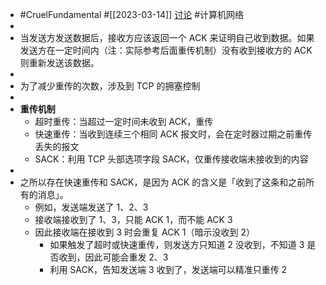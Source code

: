 - #CruelFundamental #[[2023-03-14]] [讨论](https://github.com/CYZH1307/CruelFundamental/tree/main/homework/202303/14) #计算机网络
-
- 当发送方发送数据后，接收方应该返回一个 ACK 来证明自己收到数据。如果发送方在一定时间内（注：实际参考后面重传机制）没有收到接收方的 ACK 则重新发送该数据。
-
- 为了减少重传的次数，涉及到 TCP 的拥塞控制
-
- **重传机制**
	- 超时重传：当超过一定时间未收到 ACK，重传
	- 快速重传：当收到连续三个相同 ACK 报文时，会在定时器过期之前重传丢失的报文
	- SACK：利用 TCP 头部选项字段 SACK，仅重传接收端未接收到的内容
-
- 之所以存在快速重传和 SACK，是因为 ACK 的含义是「收到了这条和之前所有的消息」。
	- 例如，发送端发送了 1、2、3
	- 接收端接收到了 1、3，只能 ACK 1，而不能 ACK 3
	- 因此接收端在接收到 3 时会重复 ACK 1（暗示没收到 2）
		- 如果触发了超时或快速重传，则发送方只知道 2 没收到，不知道 3 是否收到，因此可能会重发 2、3
		- 利用 SACK，告知发送端 3 收到了，发送端可以精准只重传 2